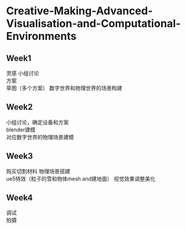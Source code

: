 # Creative-Making-Advanced-Visualisation-and-Computational-Environments
## Week1
灵感 小组讨论  
方案  
草图（多个方案） 
数字世界和物理世界的场景构建  


## Week2
小组讨论，确定设备和方案  
blender建模  
对应数字世界的物理场景建模

## Week3
购买切割材料
物理场景搭建  
ue5特效（粒子的雪和物体mesh and建地面） 
视觉效果调整美化

## Week4
调试  
拍摄
